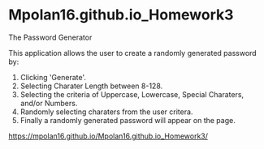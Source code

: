 # Mpolan16.github.io_Homework3
The Password Generator

This application allows the user to create a randomly generated password by:

1. Clicking 'Generate'.
2. Selecting Charater Length between 8-128.
2. Selecting the criteria of Uppercase, Lowercase, Special Charaters, and/or Numbers.
3. Randomly selecting charaters from the user critera.
4. Finally a randomly generated password will appear on the page.

https://mpolan16.github.io/Mpolan16.github.io_Homework3/
